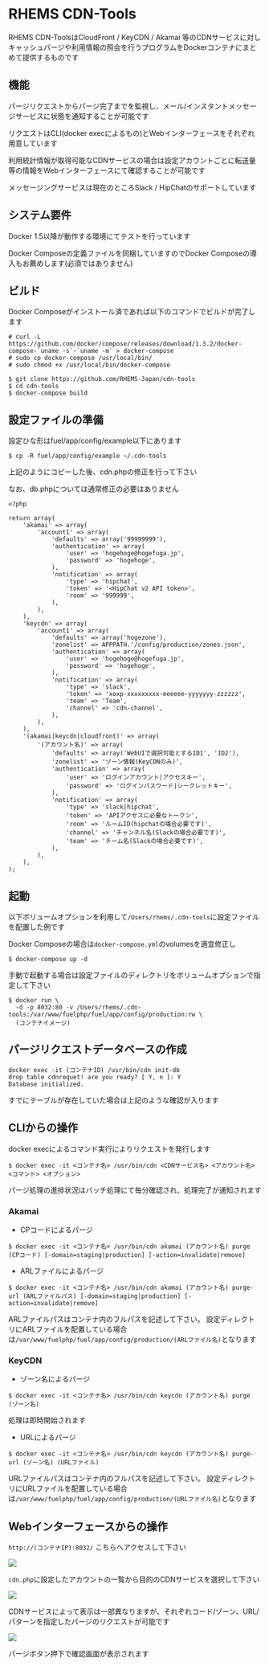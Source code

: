 # RHEMS CDN-Tools

RHEMS CDN-ToolsはCloudFront / KeyCDN / Akamai 等のCDNサービスに対しキャッシュパージや利用情報の照会を行うプログラムをDockerコンテナにまとめて提供するものです

## 機能

パージリクエストからパージ完了までを監視し、メール/インスタントメッセージサービスに状態を通知することが可能です

リクエストはCLI(docker execによるもの)とWebインターフェースをそれぞれ用意しています

利用統計情報が取得可能なCDNサービスの場合は設定アカウントごとに転送量等の情報をWebインターフェースにて確認することが可能です

メッセージングサービスは現在のところSlack / HipChatのサポートしています

## システム要件

Docker 1.5以降が動作する環境にてテストを行っています

Docker Composeの定義ファイルを同梱していますのでDocker Composeの導入もお薦めします(必須ではありません)

## ビルド

Docker Composeがインストール済であれば以下のコマンドでビルドが完了します

```
# curl -L https://github.com/docker/compose/releases/download/1.3.2/docker-compose-`uname -s`-`uname -m` > docker-compose
# sudo cp docker-compose /usr/local/bin/
# sudo chmod +x /usr/local/bin/docker-compose
```

```
$ git clone https://github.com/RHEMS-Japan/cdn-tools
$ cd cdn-tools
$ docker-compose build
```


## 設定ファイルの準備

設定ひな形はfuel/app/config/example以下にあります

```
$ cp -R fuel/app/config/example ~/.cdn-tools
```

上記のようにコピーした後、cdn.phpの修正を行って下さい

なお、db.phpについては通常修正の必要はありません

```
<?php

return array(
    'akamai' => array(
        'account1' => array(
            'defaults' => array('99999999'),
            'authentication' => array(
                'user' => 'hogehoge@hogefuga.jp',
                'password' => 'hogehoge',
            ),
            'notification' => array(
                'type' => 'hipchat',
                'token' => '<HipChat v2 API token>',
                'room' => '999999',
            ),
        ),
    ),
    'keycdn' => array(
        'account1' => array(
            'defaults' => array('hogezone'),
            'zonelist' => APPPATH.'/config/production/zones.json',
            'authentication' => array(
                'user' => 'hogehoge@hogefuga.jp',
                'password' => 'hogehoge',
            ),
            'notification' => array(
                'type' => 'slack',
                'token' => 'xoxp-xxxxxxxxx-eeeeee-yyyyyyy-zzzzzz',
                'team' => 'Team',
                'channel' => 'cdn-channel',
            ),
        ),
    ),
    '(akamai|keycdn|cloudfront)' => array(
        '(アカウント名)' => array(
            'defaults' => array('WebUIで選択可能とするID1', 'ID2'),
            'zonelist' => 'ゾーン情報(KeyCDNのみ)',
            'authentication' => array(
                'user' => 'ログインアカウント|アクセスキー',
                'password' => 'ログインパスワード|シークレットキー',
            ),
            'notification' => array(
                'type' => 'slack|hipchat',
                'token' => 'APIアクセスに必要なトークン',
                'room' => 'ルームID(hipchatの場合必要です)',
                'channel' => 'チャンネル名(Slackの場合必要です)',
                'team' => 'チーム名(Slackの場合必要です)',
            ),
        ),
    ),
);
```


## 起動

以下ボリュームオプションを利用して`/Users/rhems/.cdn-tools`に設定ファイルを配置した例です

Docker Composeの場合は`docker-compose.yml`のvolumesを適宜修正し

```
$ docker-compose up -d
```

手動で起動する場合は設定ファイルのディレクトリをボリュームオプションで指定して下さい

```
$ docker run \
  -d -p 8032:80 -v /Users/rhems/.cdn-tools:/var/www/fuelphp/fuel/app/config/production:rw \
  (コンテナイメージ)
```


## パージリクエストデータベースの作成

```
docker exec -it (コンテナID) /usr/bin/cdn init-db
drop table cdnrequet! are you ready? [ Y, n ]: Y
Database initialized.
```

すでにテーブルが存在していた場合は上記のような確認が入ります

## CLIからの操作

docker execによるコマンド実行によりリクエストを発行します

```
$ docker exec -it <コンテナ名> /usr/bin/cdn <CDNサービス名> <アカウント名> <コマンド> <オプション>
```

パージ処理の進捗状況はバッチ処理にて毎分確認され、処理完了が通知されます

### Akamai

* CPコードによるパージ

```
$ docker exec -it <コンテナ名> /usr/bin/cdn akamai (アカウント名) purge (CPコード) [-domain=staging|production] [-action=invalidate|remove]
```

* ARLファイルによるパージ

```
$ docker exec -it <コンテナ名> /usr/bin/cdn akamai (アカウント名) purge-url (ARLファイルパス) [-domain=staging|production] [-action=invalidate|remove]
```

ARLファイルパスはコンテナ内のフルパスを記述して下さい。
設定ディレクトリにARLファイルを配置している場合は`/var/www/fuelphp/fuel/app/config/production/(ARLファイル名)`となります

### KeyCDN

* ゾーン名によるパージ

```
$ docker exec -it <コンテナ名> /usr/bin/cdn keycdn (アカウント名) purge (ゾーン名)
```

処理は即時開始されます

* URLによるパージ

```
$ docker exec -it <コンテナ名> /usr/bin/cdn keycdn (アカウント名) purge-url (ゾーン名) (URLファイル)
```

URLファイルパスはコンテナ内のフルパスを記述して下さい。
設定ディレクトリにURLファイルを配置している場合は`/var/www/fuelphp/fuel/app/config/production/(URLファイル名)`となります

    
## Webインターフェースからの操作

`http://(コンテナIP):8032/` こちらへアクセスして下さい

<img src="public/img/screenshot/screen_1.png" />

`cdn.php`に設定したアカウントの一覧から目的のCDNサービスを選択して下さい

<img src="public/img/screenshot/screen_2.png" />

CDNサービスによって表示は一部異なりますが、それぞれコード/ゾーン、URL/パターンを指定したパージのリクエストが可能です

<img src="public/img/screenshot/screen_3.png" />

パージボタン押下で確認画面が表示されます


